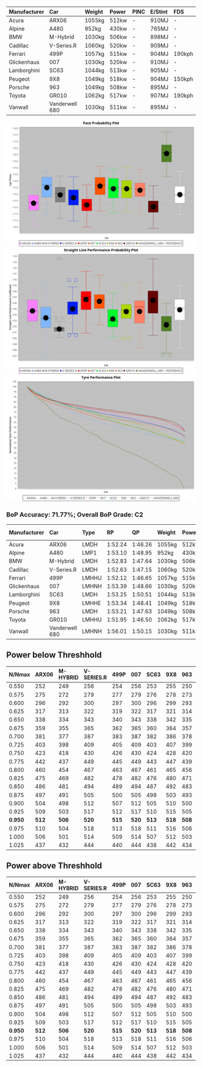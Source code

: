 | Manufacturer | Car            | Weight | Power | PINC    | E/Stint | FDS     |
|:-|:-|:-|:-|:-|:-|:-|
| Acura        | ARX06          | 1055kg | 512kw |    -    | 910MJ   |    -    |
| Alpine       | A480           | 952kg  | 430kw |    -    | 765MJ   |    -    |
| BMW          | M-Hybrid       | 1030kg | 506kw |    -    | 898MJ   |    -    |
| Cadillac     | V-Series.R     | 1060kg | 520kw |    -    | 909MJ   |    -    |
| Ferrari      | 499P           | 1057kg | 515kw |    -    | 904MJ   | 190kph  |
| Glickenhaus  | 007            | 1030kg | 520kw |    -    | 910MJ   |    -    |
| Lamborghini  | SC63           | 1044kg | 513kw |    -    | 905MJ   |    -    |
| Peugeot      | 9X8            | 1049kg | 518kw |    -    | 904MJ   | 150kph  |
| Porsche      | 963            | 1049kg | 508kw |    -    | 895MJ   |    -    |
| Toyota       | GR010          | 1062kg | 517kw |    -    | 907MJ   | 190kph  |
| Vanwall      | Vanderwell 680 | 1030kg | 511kw |    -    | 895MJ   |    -    |

![PACECHART](./IMG/OFFICIAL.png)
![STRAIGHTLINEPERFORMANCECHART](./IMG/OFFICIAL_sp.png)
![TYREPERFORMANCECHART](./IMG/OFFICIAL_tw.png)

### BoP Accuracy: 71.77%; Overall BoP Grade: C2
| Manufacturer | Car            | Type  | RP      | QP      | Weight | Power¹ | Threshhold | PINC    | Power² | E/Stint | AVG Vmax  | FDS     | RDLC | L/Stint | BOP-Grade | Model Accuracy | Model Points | Match%  |
|:-|:-|:-|:-|:-|:-|:-|:-|:-|:-|:-|:-|:-|:-|:-|:-|:-|:-|:-|
| Acura        | ARX06          | LMDH  | 1:52.24 | 1:46.26 | 1055kg | 512kw  | 0.0kph     |    -    | 512kw  |  910MJ  | 277.69kph |    -    | 1.00 | 29      | -E1       | 100.00%        | 995          | 55.70%  |
| Alpine       | A480           | LMP1  | 1:53.10 | 1:48.95 |  952kg | 430kw  | 0.0kph     |    -    | 430kw  |  765MJ  | 274.04kph |    -    | 0.97 | 27      | ~A1       | 60.26%         | 849          | 100.00% |
| BMW          | M-Hybrid       | LMDH  | 1:52.83 | 1:47.64 | 1030kg | 506kw  | 0.0kph     |    -    | 506kw  |  898MJ  | 274.73kph |    -    | 1.04 | 29      | -B1       | 100.00%        | 1714         | 86.70%  |
| Cadillac     | V-Series.R     | LMDH  | 1:52.63 | 1:47.15 | 1060kg | 520kw  | 0.0kph     |    -    | 520kw  |  909MJ  | 278.30kph |    -    | 1.00 | 29      | -B2       | 98.95%         | 2271         | 81.80%  |
| Ferrari      | 499P           | LMHHU | 1:52.12 | 1:46.65 | 1057kg | 515kw  | 210.0kph   |    -    | 515kw  |  904MJ  | 280.71kph | 190kph  | 1.04 | 29      | -E1       | 99.93%         | 2718         | 57.69%  |
| Glickenhaus  | 007            | LMHNH | 1:53.39 | 1:48.66 | 1030kg | 520kw  | 210.0kph   |    -    | 520kw  |  910MJ  | 282.11kph |    -    | 0.96 | 29      | +A2       | 96.34%         | 1634         | 94.75%  |
| Lamborghini  | SC63           | LMDH  | 1:53.25 | 1:50.51 | 1044kg | 513kw  | 0.0kph     |    -    | 513kw  |  905MJ  | 276.27kph |    -    | 1.05 | 29      | +A2       | 96.54%         | 418          | 94.98%  |
| Peugeot      | 9X8            | LMHHE | 1:53.34 | 1:48.41 | 1049kg | 518kw  | 210.0kph   |    -    | 518kw  |  904MJ  | 277.67kph | 150kph  | 1.01 | 29      | +A2       | 88.68%         | 2617         | 92.36%  |
| Porsche      | 963            | LMDH  | 1:53.21 | 1:47.63 | 1049kg | 508kw  | 0.0kph     |    -    | 508kw  |  895MJ  | 277.44kph |    -    | 1.01 | 29      | ~A1       | 99.98%         | 6168         | 100.00% |
| Toyota       | GR010          | LMHHU | 1:51.95 | 1:46.50 | 1062kg | 517kw  | 210.0kph   |    -    | 517kw  |  907MJ  | 280.49kph | 190kph  | 1.03 | 29      | -E2       | 98.53%         | 3557         | 53.12%  |
| Vanwall      | Vanderwell 680 | LMHNH | 1:56.01 | 1:50.15 | 1030kg | 511kw  | 210.0kph   |    -    | 511kw  |  895MJ  | 274.59kph |    -    | 1.01 | 29      | +Ω2       | 94.62%         | 633          | -27.68% |

## Power below Threshhold
| N/Nmax    | ARX06   | M-HYBRID | V-SERIES.R | 499P    | 007     | SC63    | 9X8     | 963     | GR010   | VANDERWELL 680 | ​     | RPM      | A480    |
|:-|:-|:-|:-|:-|:-|:-|:-|:-|:-|:-|:-|:-|:-|
|  0.550    |  252    |  249     |  256       |  254    |  256    |  253    |  255    |  250    |  255    |  252           |  ​    |   --     |   -     |
|  0.575    |  275    |  272     |  279       |  277    |  279    |  276    |  278    |  273    |  278    |  275           |  ​    |   --     |   -     |
|  0.600    |  296    |  292     |  300       |  297    |  300    |  296    |  299    |  293    |  298    |  295           |  ​    |   --     |   -     |
|  0.625    |  317    |  313     |  322       |  319    |  322    |  317    |  321    |  314    |  320    |  316           |  ​    |   --     |   -     |
|  0.650    |  338    |  334     |  343       |  340    |  343    |  338    |  342    |  335    |  341    |  337           |  ​    |   --     |   -     |
|  0.675    |  359    |  355     |  365       |  362    |  365    |  360    |  364    |  357    |  363    |  359           |  ​    |   --     |   -     |
|  0.700    |  381    |  377     |  387       |  383    |  387    |  382    |  386    |  378    |  385    |  380           |  ​    |   --     |   -     |
|  0.725    |  403    |  398     |  409       |  405    |  409    |  403    |  407    |  399    |  407    |  402           |  ​    |   --     |   -     |
|  0.750    |  423    |  418     |  430       |  426    |  430    |  424    |  428    |  420    |  427    |  422           |  ​    |   --     |   -     |
|  0.775    |  442    |  437     |  449       |  445    |  449    |  443    |  447    |  439    |  446    |  441           |  ​    |  5000    |  252    |
|  0.800    |  460    |  454     |  467       |  463    |  467    |  461    |  465    |  456    |  464    |  459           |  ​    |  5500    |  298    |
|  0.825    |  475    |  469     |  482       |  478    |  482    |  476    |  480    |  471    |  479    |  474           |  ​    |  6000    |  333    |
|  0.850    |  486    |  481     |  494       |  489    |  494    |  487    |  492    |  483    |  491    |  485           |  ​    |  6500    |  376    |
|  0.875    |  497    |  491     |  505       |  500    |  505    |  498    |  503    |  493    |  502    |  496           |  ​    |  7000    |  420    |
|  0.900    |  504    |  498     |  512       |  507    |  512    |  505    |  510    |  500    |  509    |  503           |  ​    |  7500    |  431    |
|  0.925    |  509    |  503     |  517       |  512    |  517    |  510    |  515    |  505    |  514    |  508           |  ​    |  8000    |  427    |
| **0.950** | **512** | **506**  | **520**    | **515** | **520** | **513** | **518** | **508** | **517** | **511**        | **​** | **8500** | **430** |
|  0.975    |  510    |  504     |  518       |  513    |  518    |  511    |  516    |  506    |  515    |  509           |  ​    |  9000    |  215    |
|  1.000    |  506    |  501     |  514       |  509    |  514    |  507    |  512    |  503    |  511    |  505           |  ​    |   --     |   -     |
|  1.025    |  437    |  432     |  444       |  440    |  444    |  438    |  442    |  434    |  441    |  436           |  ​    |   --     |   -     |

## Power above Threshhold
| N/Nmax    | ARX06   | M-HYBRID | V-SERIES.R | 499P    | 007     | SC63    | 9X8     | 963     | GR010   | VANDERWELL 680 | ​     | RPM      | A480    |
|:-|:-|:-|:-|:-|:-|:-|:-|:-|:-|:-|:-|:-|:-|
|  0.550    |  252    |  249     |  256       |  254    |  256    |  253    |  255    |  250    |  255    |  252           |  ​    |   --     |   -     |
|  0.575    |  275    |  272     |  279       |  277    |  279    |  276    |  278    |  273    |  278    |  275           |  ​    |   --     |   -     |
|  0.600    |  296    |  292     |  300       |  297    |  300    |  296    |  299    |  293    |  298    |  295           |  ​    |   --     |   -     |
|  0.625    |  317    |  313     |  322       |  319    |  322    |  317    |  321    |  314    |  320    |  316           |  ​    |   --     |   -     |
|  0.650    |  338    |  334     |  343       |  340    |  343    |  338    |  342    |  335    |  341    |  337           |  ​    |   --     |   -     |
|  0.675    |  359    |  355     |  365       |  362    |  365    |  360    |  364    |  357    |  363    |  359           |  ​    |   --     |   -     |
|  0.700    |  381    |  377     |  387       |  383    |  387    |  382    |  386    |  378    |  385    |  380           |  ​    |   --     |   -     |
|  0.725    |  403    |  398     |  409       |  405    |  409    |  403    |  407    |  399    |  407    |  402           |  ​    |   --     |   -     |
|  0.750    |  423    |  418     |  430       |  426    |  430    |  424    |  428    |  420    |  427    |  422           |  ​    |   --     |   -     |
|  0.775    |  442    |  437     |  449       |  445    |  449    |  443    |  447    |  439    |  446    |  441           |  ​    |  5000    |  252    |
|  0.800    |  460    |  454     |  467       |  463    |  467    |  461    |  465    |  456    |  464    |  459           |  ​    |  5500    |  298    |
|  0.825    |  475    |  469     |  482       |  478    |  482    |  476    |  480    |  471    |  479    |  474           |  ​    |  6000    |  333    |
|  0.850    |  486    |  481     |  494       |  489    |  494    |  487    |  492    |  483    |  491    |  485           |  ​    |  6500    |  376    |
|  0.875    |  497    |  491     |  505       |  500    |  505    |  498    |  503    |  493    |  502    |  496           |  ​    |  7000    |  420    |
|  0.900    |  504    |  498     |  512       |  507    |  512    |  505    |  510    |  500    |  509    |  503           |  ​    |  7500    |  431    |
|  0.925    |  509    |  503     |  517       |  512    |  517    |  510    |  515    |  505    |  514    |  508           |  ​    |  8000    |  427    |
| **0.950** | **512** | **506**  | **520**    | **515** | **520** | **513** | **518** | **508** | **517** | **511**        | **​** | **8500** | **430** |
|  0.975    |  510    |  504     |  518       |  513    |  518    |  511    |  516    |  506    |  515    |  509           |  ​    |  9000    |  215    |
|  1.000    |  506    |  501     |  514       |  509    |  514    |  507    |  512    |  503    |  511    |  505           |  ​    |   --     |   -     |
|  1.025    |  437    |  432     |  444       |  440    |  444    |  438    |  442    |  434    |  441    |  436           |  ​    |   --     |   -     |
